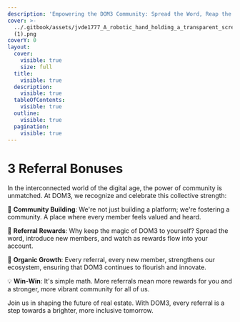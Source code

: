 ```yaml
---
description: 'Empowering the DOM3 Community: Spread the Word, Reap the Rewards 🗣️'
cover: >-
  ../.gitbook/assets/jvde1777_A_robotic_hand_holding_a_transparent_screen_displaying_c491697c-0f19-482c-99c0-c2497750c9df
  (1).png
coverY: 0
layout:
  cover:
    visible: true
    size: full
  title:
    visible: true
  description:
    visible: true
  tableOfContents:
    visible: true
  outline:
    visible: true
  pagination:
    visible: true
---
```


# 3 Referral Bonuses

In the interconnected world of the digital age, the power of community is unmatched. At DOM3, we recognize and celebrate this collective strength:

🤝 **Community Building**: We're not just building a platform; we're fostering a community. A place where every member feels valued and heard.

🚀 **Referral Rewards**: Why keep the magic of DOM3 to yourself? Spread the word, introduce new members, and watch as rewards flow into your account.

🌱 **Organic Growth**: Every referral, every new member, strengthens our ecosystem, ensuring that DOM3 continues to flourish and innovate.

💡 **Win-Win**: It's simple math. More referrals mean more rewards for you and a stronger, more vibrant community for all of us.

Join us in shaping the future of real estate. With DOM3, every referral is a step towards a brighter, more inclusive tomorrow.
